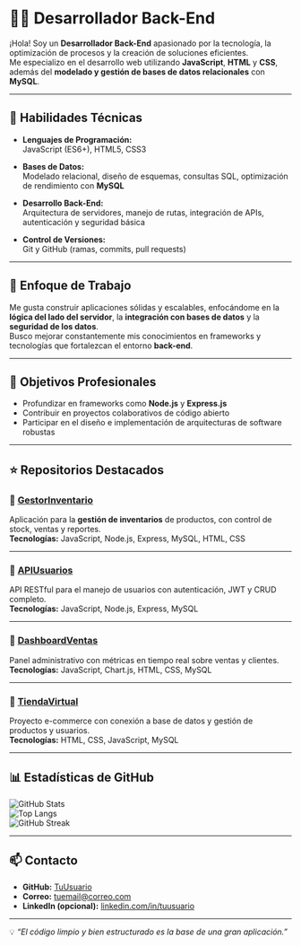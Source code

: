 # 👨‍💻 Desarrollador Back-End

¡Hola! Soy un **Desarrollador Back-End** apasionado por la tecnología, la optimización de procesos y la creación de soluciones eficientes.  
Me especializo en el desarrollo web utilizando **JavaScript**, **HTML** y **CSS**, además del **modelado y gestión de bases de datos relacionales** con **MySQL**.

---

## 🧠 Habilidades Técnicas

- **Lenguajes de Programación:**  
  JavaScript (ES6+), HTML5, CSS3

- **Bases de Datos:**  
  Modelado relacional, diseño de esquemas, consultas SQL, optimización de rendimiento con **MySQL**

- **Desarrollo Back-End:**  
  Arquitectura de servidores, manejo de rutas, integración de APIs, autenticación y seguridad básica

- **Control de Versiones:**  
  Git y GitHub (ramas, commits, pull requests)

---

## 🧩 Enfoque de Trabajo

Me gusta construir aplicaciones sólidas y escalables, enfocándome en la **lógica del lado del servidor**, la **integración con bases de datos** y la **seguridad de los datos**.  
Busco mejorar constantemente mis conocimientos en frameworks y tecnologías que fortalezcan el entorno **back-end**.

---

## 🚀 Objetivos Profesionales

- Profundizar en frameworks como **Node.js** y **Express.js**  
- Contribuir en proyectos colaborativos de código abierto  
- Participar en el diseño e implementación de arquitecturas de software robustas  

---

## ⭐ Repositorios Destacados

### 🔹 [GestorInventario](https://github.com/TuUsuario/GestorInventario)
Aplicación para la **gestión de inventarios** de productos, con control de stock, ventas y reportes.  
**Tecnologías:** JavaScript, Node.js, Express, MySQL, HTML, CSS  

---

### 🔹 [APIUsuarios](https://github.com/TuUsuario/APIUsuarios)
API RESTful para el manejo de usuarios con autenticación, JWT y CRUD completo.  
**Tecnologías:** JavaScript, Node.js, Express, MySQL  

---

### 🔹 [DashboardVentas](https://github.com/TuUsuario/DashboardVentas)
Panel administrativo con métricas en tiempo real sobre ventas y clientes.  
**Tecnologías:** JavaScript, Chart.js, HTML, CSS, MySQL  

---

### 🔹 [TiendaVirtual](https://github.com/TuUsuario/TiendaVirtual)
Proyecto e-commerce con conexión a base de datos y gestión de productos y usuarios.  
**Tecnologías:** HTML, CSS, JavaScript, MySQL  

---

## 📊 Estadísticas de GitHub

![GitHub Stats](https://github-readme-stats.vercel.app/api?username=TuUsuario&show_icons=true&theme=tokyonight)  
![Top Langs](https://github-readme-stats.vercel.app/api/top-langs/?username=TuUsuario&layout=compact&theme=tokyonight)  
![GitHub Streak](https://github-readme-streak-stats.herokuapp.com/?user=TuUsuario&theme=tokyonight)

---

## 📫 Contacto

- **GitHub:** [TuUsuario](https://github.com/TuUsuario)  
- **Correo:** tuemail@correo.com  
- **LinkedIn (opcional):** [linkedin.com/in/tuusuario](https://linkedin.com/in/tuusuario)

---

💡 *“El código limpio y bien estructurado es la base de una gran aplicación.”*

